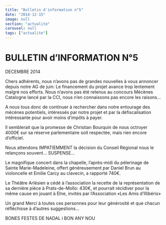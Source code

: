 ```yaml
---
title: "Bulletin d'information n°5"
date: "2014-12-15"
image: null
section: "actualite"
carousel: null
tags: ["actualite"]
---
```


# BULLETIN d’INFORMATION N°5

DECEMBRE 2014

Chers adhérents, nous n’avons pas de grandes nouvelles à vous annoncer depuis notre AG de juin:
Le financement du projet avance trop lentement malgré nos efforts.
Nous n’avons pas été retenus au concours Mécènes Catalogne lancé par la CCI, nous n’en connaissons pas encore les raisons…

A nous tous donc de continuer à rechercher dans notre entourage des mécènes potentiels, intéressés par notre projet et par la défiscalisation intéressante pour avoir moins d’impôts à payer.

Il semblerait que la promesse de Christian Bourquin de nous octroyer 4000€ sur sa réserve parlementaire soit respectée, mais rien encore d’officiel.

Nous attendons IMPATIEMMENT la décision du Conseil Régional nous le relançons souvent… SUSPENSE…

Le magnifique concert dans la chapelle, l’après-midi du pèlerinage de Sainte Marie-Madeleine, offert généreusement par Daniel Brun au violoncelle et Emilie Carcy au clavecin, a rapporté 740€.

Le Théâtre Arlésien a cédé à l’association la recette de la représentation de sa dernière pièce à Prats-de-Mollo: 430€, et pourrait récidiver pour la même cause en jouant à Elne, invités par l’Association «Les Amis d’Illibéris»

Un grand Merci à toutes ces personnes pour leur générosité et que chacun réfléchisse à d’autres suggestions…

BONES FESTES DE NADAL i BON ANY NOU
